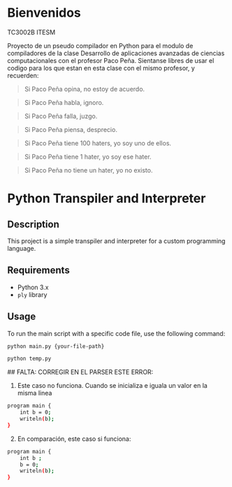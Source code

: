 # Bienvenidos
TC3002B ITESM

Proyecto de un pseudo compilador en Python para el modulo de compiladores de la clase Desarrollo de aplicaciones avanzadas de ciencias computacionales con el profesor Paco Peña.
Sientanse libres de usar el codigo para los que estan en esta clase con el mismo profesor, y  recuerden:

>Si Paco Peña opina, no estoy de acuerdo.

>Si Paco Peña habla, ignoro.

>Si Paco Peña falla, juzgo.

>Si Paco Peña piensa, desprecio.

>Si Paco Peña tiene 100 haters, yo soy uno de ellos.

>Si Paco Peña tiene 1 hater, yo soy ese hater.

>Si Paco Peña no tiene un hater, yo no existo.


# Python Transpiler and Interpreter

## Description
This project is a simple transpiler and interpreter for a custom programming language.

## Requirements
- Python 3.x
- `ply` library

## Usage
To run the main script with a specific code file, use the following command:

```bash
python main.py {your-file-path} 
```
```bash
python temp.py
```


## FALTA: CORREGIR EN EL PARSER ESTE ERROR: 

1) Este caso no funciona. Cuando se inicializa e iguala un valor en la misma linea 
```bash
program main {
    int b = 0;
    writeln(b);
}
```

2) En comparación, este caso si funciona: 
```bash
program main {
    int b ;
    b = 0;
    writeln(b);
}